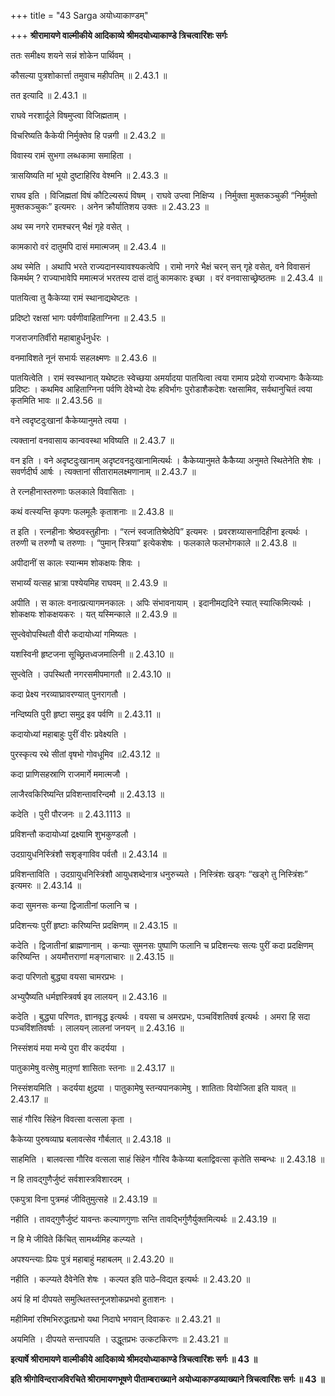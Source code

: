 +++
title = "43 Sarga अयोध्याकाण्डम्"

+++
**श्रीरामायणे वाल्मीकीये आदिकाव्ये श्रीमदयोध्याकाण्डे त्रिचत्वारिंशः सर्गः**

ततः समीक्ष्य शयने सन्नं शोकेन पार्थिवम् ।

कौसल्या पुत्रशोकार्त्ता तमुवाच महीपतिम् ॥ 2.43.1 ॥

तत इत्यादि ॥ 2.43.1 ॥

राघवे नरशार्दूले विषमुप्त्वा विजिह्मताम् ।

विचरिष्यति कैकेयी निर्मुक्तेव हि पन्नगी ॥ 2.43.2 ॥

विवास्य रामं सुभगा लब्धकामा समाहिता ।

त्रासयिष्यति मां भूयो दुष्टाहिरिव वेश्मनि ॥ 2.43.3 ॥

राघव इति । विजिह्मतां विषं कौटिल्यरूपं विषम् । राघवे उप्त्वा निक्षिप्य । निर्मुक्ता मुक्तकञ्चुकी “निर्मुक्तो मुक्तकञ्चुकः” इत्यमरः । अनेन क्रौर्यातिशय उक्तः ॥ 2.43.23 ॥

अथ स्म नगरे रामश्चरन् भैक्षं गृहे वसेत् ।

कामकारो वरं दातुमपि दासं ममात्मजम् ॥ 2.43.4 ॥

अथ स्मेति । अथापि भरते राज्यदानस्यावश्यकत्वेपि । रामो नगरे भैक्षं चरन् सन् गृहे वसेत्, वने विवासनं किमर्थम् ? राज्याभावेपि ममात्मजं भरतस्य दासं दातुं कामकारः इच्छा । वरं वनवासाच्छ्रेष्ठतमः ॥ 2.43.4 ॥

पातयित्वा तु कैकेय्या रामं स्थानाद्यथेष्टतः ।

प्रदिष्टो रक्षसां भागः पर्वणीवाहिताग्निना ॥ 2.43.5 ॥

गजराजगतिर्वीरो महाबाहुर्धनुर्धरः ।

वनमाविशते नूनं सभार्यः सहलक्ष्मणः ॥ 2.43.6 ॥

पातयित्वेति । रामं स्वस्थानात् यथेष्टतः स्वेच्छया अमर्यादया पातयित्वा त्वया रामाय प्रदेयो राज्यभागः कैकेय्याः प्रदिष्टः । कथमिव आहिताग्निना पर्वणि देवेभ्यो देयः हविर्भागः पुरोडाशैकदेशः रक्षसामिव, सर्वथानुचितं त्वया कृतमिति भावः ॥ 2.43.56 ॥

वने त्वदृष्टदुःखानां कैकेय्यानुमते त्वया ।

त्यक्तानां वनवासाय कान्ववस्था भविष्यति ॥ 2.43.7 ॥

वन इति । वने अदृष्टदुःखानाम् अदृष्टवनदुःखानामित्यर्थः । कैकेय्यानुमते कैकैय्या अनुमते स्थितेनेति शेषः । सवर्णदीर्घ आर्षः । त्यक्तानां सीतारामलक्ष्मणानाम् ॥ 2.43.7 ॥

ते रत्नहीनास्तरुणाः फलकाले विवासिताः ।

कथं वत्स्यन्ति कृपणः फलमूलैः कृताशनाः ॥ 2.43.8 ॥

त इति । रत्नहीनाः श्रेष्ठवस्तुहीनाः । “रत्नं स्वजातिश्रेष्ठेपि” इत्यमरः । प्रवरशय्यासनादिहीना इत्यर्थः । तरुणी च तरुणौ च तरुणाः । “पुमान् स्त्रिया” इत्येकशेषः । फलकाले फलभोगकाले ॥ 2.43.8 ॥

अपीदानीं स कालः स्यान्मम शोकक्षयः शिवः ।

सभार्य्यं यत्सह भ्रात्रा पश्येयमिह राघवम् ॥ 2.43.9 ॥

अपीति । स कालः वनात्प्रत्यागमनकालः । अपिः संभावनायाम् । इदानीमद्यदिने स्यात् स्यात्किमित्यर्थः । शोकक्षयः शोकक्षयकरः । यत् यस्मिन्काले ॥ 2.43.9 ॥

सुप्त्वेवोपस्थितौ वीरौ कदायोध्यां गमिष्यतः ।

यशस्विनी हृष्टजना सूच्छ्रितध्वजमालिनी ॥ 2.43.10 ॥

सुप्त्वेति । उपस्थितौ नगरसमीपमागतौ ॥ 2.43.10 ॥

कदा प्रेक्ष्य नरव्याघ्रावरण्यात् पुनरागतौ ।

नन्दिष्यति पुरी हृष्टा समुद्र इव पर्वणि ॥ 2.43.11 ॥

कदायोध्यां महाबाहुः पुरीं वीरः प्रवेक्ष्यति ।

पुरस्कृत्य रथे सीतां वृषभो गोवधूमिव ॥2.43.12 ॥

कदा प्राणिसहस्राणि राजमार्गे ममात्मजौ ।

लाजैरवकिरिष्यन्ति प्रविशन्तावरिन्दमौ ॥ 2.43.13 ॥

कदेति । पुरी पौरजनः ॥ 2.43.1113 ॥

प्रविशन्तौ कदायोध्यां द्रक्ष्यामि शुभकुण्डलौ ।

उदग्रायुधनिस्त्रिंशौ सशृङ्गाविव पर्वतौ ॥ 2.43.14 ॥

प्रविशन्ताविति । उदग्रायुधनिस्त्रिंशौ आयुधशब्देनात्र धनुरुच्यते । निस्त्रिंशः खड्गः “खड्गे तु निस्त्रिंशः” इत्यमरः ॥ 2.43.14 ॥

कदा सुमनसः कन्या द्विजातीनां फलानि च ।

प्रदिशन्त्यः पुरीं हृष्टाः करिष्यन्ति प्रदक्षिणम् ॥ 2.43.15 ॥

कदेति । द्विजातीनां ब्राह्मणानाम् । कन्याः सुमनसः पुष्पाणि फलानि च प्रदिशन्त्यः सत्यः पुरीं कदा प्रदक्षिणम् करिष्यन्ति । अयमौत्तराणां मङ्गलाचारः ॥ 2.43.15 ॥

कदा परिणतो बुद्ध्या वयसा चामरप्रभः ।

अभ्युपैष्यति धर्मज्ञस्त्रिवर्ष इव लालयन् ॥ 2.43.16 ॥

कदेति । बुद्ध्या परिणतः, ज्ञानवृद्ध इत्यर्थः । वयसा च अमरप्रभः, पञ्चविंशतिवर्ष इत्यर्थः । अमरा हि सदा पञ्चविंशतिवर्षाः । लालयन् लालनां जनयन् ॥ 2.43.16 ॥

निस्संशयं मया मन्ये पुरा वीर कदर्यया ।

पातुकामेषु वत्सेषु मातृ़णां शासिताः स्तनाः ॥ 2.43.17 ॥

निस्संशयमिति । कदर्यया क्षुद्रया । पातुकामेषु स्तन्यपानकामेषु । शातिताः वियोजिता इति यावत् ॥ 2.43.17 ॥

साहं गौरिव सिंहेन विवत्सा वत्सला कृता ।

कैकेय्या पुरुषव्याघ्र बलावत्सेव गौर्बलात् ॥ 2.43.18 ॥

साहमिति । बालवत्सा गौरिव वत्सला साहं सिंहेन गौरिव कैकेय्या बलाद्विवत्सा कृतेति सम्बन्धः ॥ 2.43.18 ॥

न हि तावद्गुणैर्जुष्टं सर्वशास्त्रविशारदम् ।

एकपुत्रा विना पुत्रमहं जीवितुमुत्सहे ॥ 2.43.19 ॥

नहीति । तावद्गुणैर्जुष्टं यावन्तः कल्याणगुणाः सन्ति तावद्भिर्गुणैर्युक्तमित्यर्थः ॥ 2.43.19 ॥

न हि मे जीविते किंचित् सामर्थ्यमिह कल्प्यते ।

अपश्यन्त्याः प्रियः पुत्रं महाबाहुं महाबलम् ॥ 2.43.20 ॥

नहीति । कल्प्यते दैवेनेति शेषः । कल्पत इति पाठे–विद्यत इत्यर्थः ॥ 2.43.20 ॥

अयं हि मां दीपयते समुत्थितस्तनूजशोकप्रभवो हुताशनः ।

महीमिमां रश्मिभिरुद्धतप्रभो यथा निदाघे भगवान् दिवाकरः ॥ 2.43.21 ॥

अयमिति । दीपयते सन्तापयति । उद्धूतप्रभः उत्कटकिरणः ॥ 2.43.21 ॥

**इत्यार्षे श्रीरामायणे वाल्मीकीये आदिकाव्ये श्रीमदयोध्याकाण्डे त्रिचत्वारिंशः सर्गः ॥ 43 ॥**

**इति श्रीगोविन्दराजविरचिते श्रीरामायणभूषणे पीताम्बराख्याने अयोध्याकाण्डव्याख्याने त्रिचत्वारिंशः सर्गः ॥ 43 ॥**
